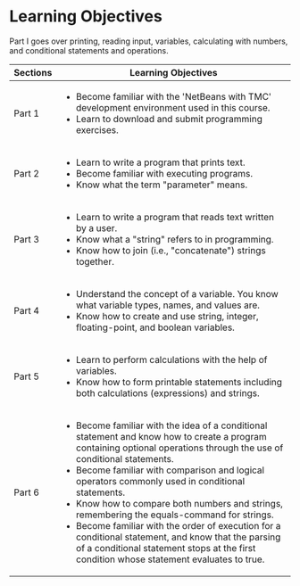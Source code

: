 # Learning Objectives
Part I goes over printing, reading input, variables, calculating with numbers, and conditional statements and operations.

| Sections | Learning Objectives |
| --- | --- |
| Part 1 | <ul><li>Become familiar with the 'NetBeans with TMC' development environment used in this course.</li> <li>Learn to download and submit programming exercises.</li></ul> |
| Part 2 | <ul><li>Learn to write a program that prints text.</li> <li> Become familiar with executing programs.</li> <li>Know what the term "parameter" means. </li></ul> |
| Part 3 | <ul><li>Learn to write a program that reads text written by a user.</li><li>Know what a "string" refers to in programming.</li><li>Know how to join (i.e., "concatenate") strings together.</li></ul> |
| Part 4 | <ul><li>Understand the concept of a variable. You know what variable types, names, and values are.</li><li>Know how to create and use string, integer, floating-point, and boolean variables.</li></ul> |
| Part 5 | <ul><li>Learn to perform calculations with the help of variables.</li><li>Know how to form printable statements including both calculations (expressions) and strings.</li></ul> |
| Part 6 | <ul><li>Become familiar with the idea of a conditional statement and know how to create a program containing optional operations through the use of conditional statements.</li><li>Become familiar with comparison and logical operators commonly used in conditional statements.</li><li>Know how to compare both numbers and strings, remembering the equals-command for strings.</li><li>Become familiar with the order of execution for a conditional statement, and know that the parsing of a conditional statement stops at the first condition whose statement evaluates to true.</li></ul> |
